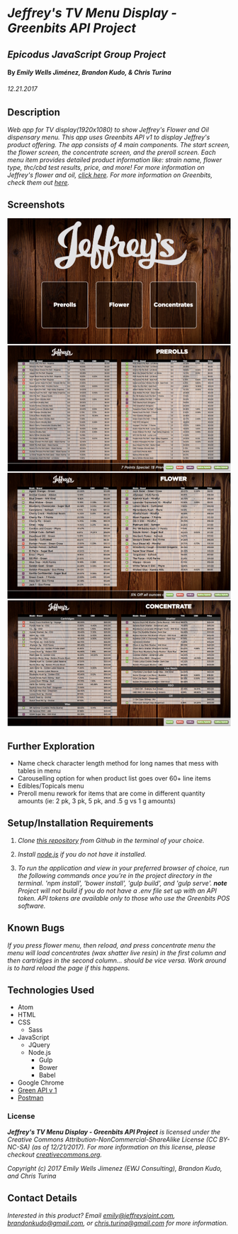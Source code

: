 # _Jeffrey's TV Menu Display - Greenbits API Project_

## _Epicodus JavaScript Group Project_

#### By _Emily Wells Jiménez, Brandon Kudo, & Chris Turina_

###### _12.21.2017_

## Description

_Web app for TV display(1920x1080) to show Jeffrey's Flower and Oil dispensary menu. This app uses Greenbits API v1 to display Jeffrey's product offering. The app consists of 4 main components. The start screen, the flower screen, the concentrate screen, and the preroll screen. Each menu item provides detailed product information like: strain name, flower type, thc/cbd test results, price, and more! For more information on Jeffrey's flower and oil, [click here](http://jeffreysjoint.com/). For more information on Greenbits, check them out [here](https://www.greenbits.com/)._


## Screenshots

![Welcome Page](img/homepage.png)
![Prerolls Page](img/prerolls.png)
![Flower Page](img/flower.png)
![Concentrates Page](img/concentrate.png)

## Further Exploration

* Name check character length method for long names that mess with tables in menu
* Carouselling option for when product list goes over 60+ line items
* Edibles/Topicals menu
* Preroll menu rework for items that are come in different quantity amounts (ie: 2 pk, 3 pk, 5 pk, and .5 g vs 1 g amounts)


## Setup/Installation Requirements

1. _Clone [this repository](https://github.com/emilyjimenez/Jeffreys-GreenbitsAPI-Project.git) from Github in the terminal of your choice._

2. _Install [node.js](https://nodejs.org/en/) if you do not have it installed._

3. _To run the application and view in your preferred browser of choice, run the following commands once you're in the project directory in the terminal. 'npm install', 'bower install', 'gulp build', and 'gulp serve'. **note** Project will not build if you do not have a .env file set up with an API token. API tokens are available only to those who use the Greenbits POS software._

## Known Bugs

_If you press flower menu, then reload, and press concentrate menu the menu will load concentrates (wax shatter live resin) in the first column and then cartridges in the second column… should be vice versa. Work around is to hard reload the page if this happens._

## Technologies Used

* Atom
* HTML
* CSS
  * Sass
* JavaScript
  * JQuery
  * Node.js
    * Gulp
    * Bower
    * Babel
* Google Chrome
* [Green API v 1](https://developer.greenbits.com/v1/)
* [Postman](https://www.getpostman.com/)

### License

_**Jeffrey's TV Menu Display - Greenbits API Project** is licensed under the Creative Commons Attribution-NonCommercial-ShareAlike License (CC BY-NC-SA) (as of 12/21/2017). For more information on this license, please checkout [creativecommons.org](https://creativecommons.org/licenses/by-nc-sa/4.0/)._

_Copyright (c) 2017 Emily Wells Jimenez (EWJ Consulting), Brandon Kudo, and Chris Turina_

## Contact Details

_Interested in this product? Email emily@jeffreysjoint.com, brandonkudo@gmail.com, or chris.turina@gmail.com for more information._

